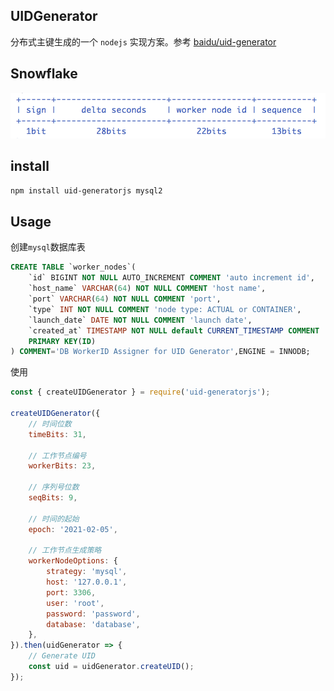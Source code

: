 ## UIDGenerator

分布式主键生成的一个 `nodejs` 实现方案。参考 [baidu/uid-generator](https://github.com/baidu/uid-generator)

## Snowflake
![Snowflake](docs/snowflake.png)

## install
```bash
npm install uid-generatorjs mysql2
```

## Usage
创建`mysql`数据库表
```sql
CREATE TABLE `worker_nodes`(
    `id` BIGINT NOT NULL AUTO_INCREMENT COMMENT 'auto increment id',
    `host_name` VARCHAR(64) NOT NULL COMMENT 'host name',
    `port` VARCHAR(64) NOT NULL COMMENT 'port',
    `type` INT NOT NULL COMMENT 'node type: ACTUAL or CONTAINER',
    `launch_date` DATE NOT NULL COMMENT 'launch date',
    `created_at` TIMESTAMP NOT NULL default CURRENT_TIMESTAMP COMMENT 'created time',
    PRIMARY KEY(ID)
) COMMENT='DB WorkerID Assigner for UID Generator',ENGINE = INNODB;
```

使用
```javascript
const { createUIDGenerator } = require('uid-generatorjs');

createUIDGenerator({
    // 时间位数
    timeBits: 31,       

    // 工作节点编号
    workerBits: 23,     

    // 序列号位数
    seqBits: 9,         

    // 时间的起始
    epoch: '2021-02-05',  

    // 工作节点生成策略
    workerNodeOptions: { 
        strategy: 'mysql',
        host: '127.0.0.1',
        port: 3306,
        user: 'root',
        password: 'password',
        database: 'database',
    },
}).then(uidGenerator => {
    // Generate UID
    const uid = uidGenerator.createUID();
});
```
